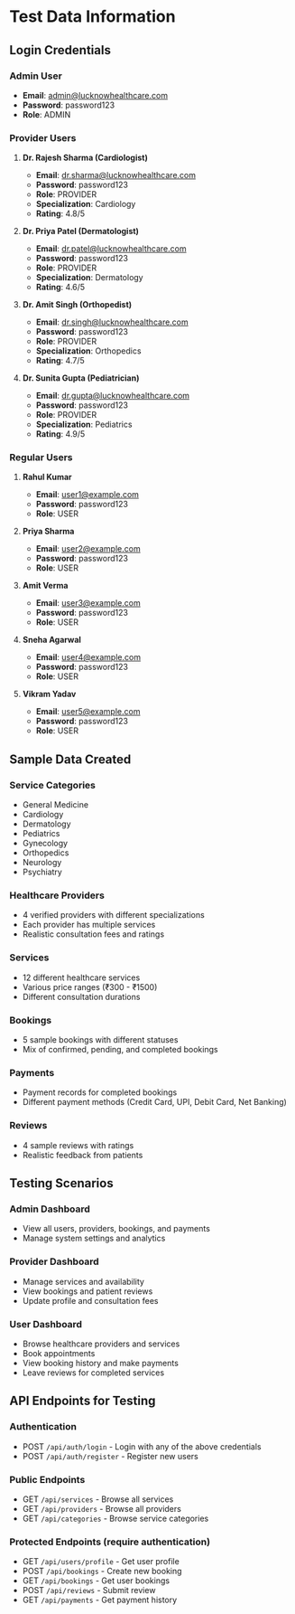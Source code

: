 # Test Data Information

## Login Credentials

### Admin User
- **Email**: admin@lucknowhealthcare.com
- **Password**: password123
- **Role**: ADMIN

### Provider Users
1. **Dr. Rajesh Sharma (Cardiologist)**
   - **Email**: dr.sharma@lucknowhealthcare.com
   - **Password**: password123
   - **Role**: PROVIDER
   - **Specialization**: Cardiology
   - **Rating**: 4.8/5

2. **Dr. Priya Patel (Dermatologist)**
   - **Email**: dr.patel@lucknowhealthcare.com
   - **Password**: password123
   - **Role**: PROVIDER
   - **Specialization**: Dermatology
   - **Rating**: 4.6/5

3. **Dr. Amit Singh (Orthopedist)**
   - **Email**: dr.singh@lucknowhealthcare.com
   - **Password**: password123
   - **Role**: PROVIDER
   - **Specialization**: Orthopedics
   - **Rating**: 4.7/5

4. **Dr. Sunita Gupta (Pediatrician)**
   - **Email**: dr.gupta@lucknowhealthcare.com
   - **Password**: password123
   - **Role**: PROVIDER
   - **Specialization**: Pediatrics
   - **Rating**: 4.9/5

### Regular Users
1. **Rahul Kumar**
   - **Email**: user1@example.com
   - **Password**: password123
   - **Role**: USER

2. **Priya Sharma**
   - **Email**: user2@example.com
   - **Password**: password123
   - **Role**: USER

3. **Amit Verma**
   - **Email**: user3@example.com
   - **Password**: password123
   - **Role**: USER

4. **Sneha Agarwal**
   - **Email**: user4@example.com
   - **Password**: password123
   - **Role**: USER

5. **Vikram Yadav**
   - **Email**: user5@example.com
   - **Password**: password123
   - **Role**: USER

## Sample Data Created

### Service Categories
- General Medicine
- Cardiology
- Dermatology
- Pediatrics
- Gynecology
- Orthopedics
- Neurology
- Psychiatry

### Healthcare Providers
- 4 verified providers with different specializations
- Each provider has multiple services
- Realistic consultation fees and ratings

### Services
- 12 different healthcare services
- Various price ranges (₹300 - ₹1500)
- Different consultation durations

### Bookings
- 5 sample bookings with different statuses
- Mix of confirmed, pending, and completed bookings

### Payments
- Payment records for completed bookings
- Different payment methods (Credit Card, UPI, Debit Card, Net Banking)

### Reviews
- 4 sample reviews with ratings
- Realistic feedback from patients

## Testing Scenarios

### Admin Dashboard
- View all users, providers, bookings, and payments
- Manage system settings and analytics

### Provider Dashboard
- Manage services and availability
- View bookings and patient reviews
- Update profile and consultation fees

### User Dashboard
- Browse healthcare providers and services
- Book appointments
- View booking history and make payments
- Leave reviews for completed services

## API Endpoints for Testing

### Authentication
- POST `/api/auth/login` - Login with any of the above credentials
- POST `/api/auth/register` - Register new users

### Public Endpoints
- GET `/api/services` - Browse all services
- GET `/api/providers` - Browse all providers
- GET `/api/categories` - Browse service categories

### Protected Endpoints (require authentication)
- GET `/api/users/profile` - Get user profile
- POST `/api/bookings` - Create new booking
- GET `/api/bookings` - Get user bookings
- POST `/api/reviews` - Submit review
- GET `/api/payments` - Get payment history
